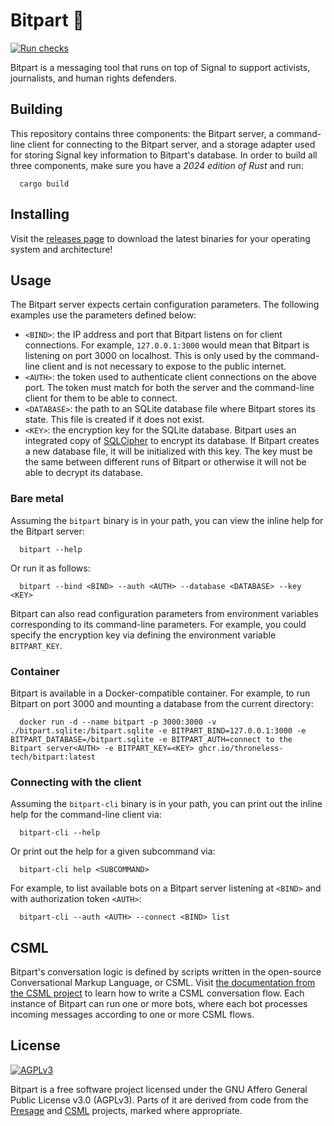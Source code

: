 # Bitpart 🤖
[![Run checks](https://github.com/throneless-tech/bitpart/actions/workflows/run_checks.yaml/badge.svg)](https://github.com/throneless-tech/bitpart/actions/workflows/run_checks.yaml) 

Bitpart is a messaging tool that runs on top of Signal to support activists, journalists, and human rights defenders.

## Building

This repository contains three components: the Bitpart server, a command-line client for connecting to the Bitpart server, and a storage adapter used for storing Signal key information to Bitpart's database. In order to build all three components, make sure you have a _2024 edition of Rust_ and run:

```
  cargo build
```

## Installing

Visit the [releases page](https://github.com/throneless-tech/bitpart/releases) to download the latest binaries for your operating system and architecture!

## Usage

The Bitpart server expects certain configuration parameters. The following examples use the parameters defined below:

- `<BIND>`: the IP address and port that Bitpart listens on for client connections. For example, `127.0.0.1:3000` would mean that Bitpart is listening on port 3000 on localhost. This is only used by the command-line client and is not necessary to expose to the public internet.
- `<AUTH>`: the token used to authenticate client connections on the above port. The token must match for both the server and the command-line client for them to be able to connect.
- `<DATABASE>`: the path to an SQLite database file where Bitpart stores its state. This file is created if it does not exist.
- `<KEY>`: the encryption key for the SQLite database. Bitpart uses an integrated copy of [SQLCipher](https://www.zetetic.net/sqlcipher/open-source/) to encrypt its database. If Bitpart creates a new database file, it will be initialized with this key. The key must be the same between different runs of Bitpart or otherwise it will not be able to decrypt its database.

### Bare metal

Assuming the `bitpart` binary is in your path, you can view the inline help for the Bitpart server:

```
  bitpart --help
```

Or run it as follows:

```
  bitpart --bind <BIND> --auth <AUTH> --database <DATABASE> --key <KEY>
```

Bitpart can also read configuration parameters from environment variables corresponding to its command-line parameters. For example, you could specify the encryption key via defining the environment variable `BITPART_KEY`.

### Container

Bitpart is available in a Docker-compatible container. For example, to run Bitpart on port 3000 and mounting a database from the current directory:

```
  docker run -d --name bitpart -p 3000:3000 -v ./bitpart.sqlite:/bitpart.sqlite -e BITPART_BIND=127.0.0.1:3000 -e BITPART_DATABASE=/bitpart.sqlite -e BITPART_AUTH=connect to the Bitpart server<AUTH> -e BITPART_KEY=<KEY> ghcr.io/throneless-tech/bitpart:latest
```

### Connecting with the client

Assuming the `bitpart-cli` binary is in your path, you can print out the inline help for the command-line client via:

```
  bitpart-cli --help
```

Or print out the help for a given subcommand via:

```
  bitpart-cli help <SUBCOMMAND>
```

For example, to list available bots on a Bitpart server listening at `<BIND>` and with authorization token `<AUTH>`:

```
  bitpart-cli --auth <AUTH> --connect <BIND> list
```

## CSML

Bitpart's conversation logic is defined by scripts written in the open-source Conversational Markup Language, or CSML. Visit [the documentation from the CSML project](https://docs.csml.dev/) to learn how to write a CSML conversation flow. Each instance of Bitpart can run one or more bots, where each bot processes incoming messages according to one or more CSML flows.

## License

[<img src="https://www.gnu.org/graphics/agplv3-with-text-162x68.png" alt="AGPLv3" >](https://www.gnu.org/licenses/agpl-3.0.html)

Bitpart is a free software project licensed under the GNU Affero General Public License v3.0 (AGPLv3). Parts of it are derived from code from the [Presage](https://github.com/whisperfish/presage) and [CSML](https://csml.dev) projects, marked where appropriate.
